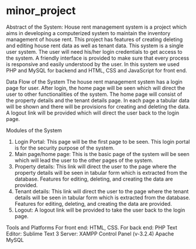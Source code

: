 # minor_project
Abstract of the System:
House rent management system is a project which aims in developing a computerized system to maintain the inventory management of house rent. This project has features of creating deleting and editing house rent data as well as tenant data. 
This system is a single user system. The user will need his/her login credentials to get access to the system. A friendly interface is provided to make sure that every process is responsive and easily understood by the user. In this system we used PHP and MySQL for backend and HTML, CSS and JavaScript for front end.

Data Flow of the System
The house rent management system has a login page for user. After login, the home page will be seen which will direct the user to other functionalities of the system. The home page will consist of the property details and the tenant details page. In each page a tabular data will be shown and there will be provisions for creating and deleting the data. A logout link will be provided which will direct the user back to the login page.

Modules of the System
1. Login Portal: This page will be the first page to be seen. This login portal is for the security purpose of the system.
2. Main page/home page: This is the basic page of the system will be seen which will lead the user to the other pages of the system. 
3. Property details: This link will direct the user to the page where the property details will be seen in tabular form which is extracted from the database. Features for editing, deleting, and creating the data are provided.
4. Tenant details: This link will direct the user to the page where the tenant details will be seen in tabular form which is extracted from the database. Features for editing, deleting, and creating the data are provided.
5. Logout: A logout link will be provided to take the user back to the login page.

Tools and Platforms
For front end: HTML, CSS.
For back end: PHP
Text Editor: Sublime Text 3
Server: XAMPP Control Panel (v-3.2.4) 
	      Apache
	      MySQL


